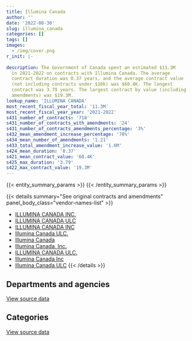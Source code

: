 ```yaml
---
title: Illumina Canada
author: ''
date: '2022-08-30'
slug: illumina_canada
categories: []
tags: []
images:
  - /img/cover.png
r_init: |-
  
description: The Government of Canada spent an estimated $11.3M
  in 2021-2022 on contracts with Illumina Canada. The average
  contract duration was 0.37 years, and the average contract value
  (not including contracts under $10k) was $60.4K. The longest
  contract was 3.79 years. The largest contract by value (including
  amendments) was $19.3M.
lookup_name: 'ILLUMINA CANADA'
most_recent_fiscal_year_total: '11.3M'
most_recent_fiscal_year_year: '2021-2022'
s431_number_of_contracts: '718'
s431_number_of_contracts_with_amendments: '24'
s431_number_of_contracts_amendments_percentage: '3%'
s432_mean_amendment_increase_percentage: '78%'
s434_mean_number_of_amendments: '1.21'
s433_total_amendment_increase_value: '1.6M'
s424_mean_duration: '0.37'
s421_mean_contract_value: '60.4K'
s425_max_duration: '3.79'
s422_max_contract_value: '19.3M'
---
```


<script src="/rmarkdown-libs/htmlwidgets/htmlwidgets.js"></script>
<link href="/rmarkdown-libs/datatables-css/datatables-crosstalk.css" rel="stylesheet" />
<script src="/rmarkdown-libs/datatables-binding/datatables.js"></script>
<script src="/rmarkdown-libs/jquery/jquery-3.6.0.min.js"></script>
<link href="/rmarkdown-libs/dt-core-bootstrap/css/dataTables.bootstrap.min.css" rel="stylesheet" />
<link href="/rmarkdown-libs/dt-core-bootstrap/css/dataTables.bootstrap.extra.css" rel="stylesheet" />
<script src="/rmarkdown-libs/dt-core-bootstrap/js/jquery.dataTables.min.js"></script>
<script src="/rmarkdown-libs/dt-core-bootstrap/js/dataTables.bootstrap.min.js"></script>
<link href="/rmarkdown-libs/crosstalk/css/crosstalk.min.css" rel="stylesheet" />
<script src="/rmarkdown-libs/crosstalk/js/crosstalk.min.js"></script>
<script src="/rmarkdown-libs/htmlwidgets/htmlwidgets.js"></script>
<link href="/rmarkdown-libs/datatables-css/datatables-crosstalk.css" rel="stylesheet" />
<script src="/rmarkdown-libs/datatables-binding/datatables.js"></script>
<script src="/rmarkdown-libs/jquery/jquery-3.6.0.min.js"></script>
<link href="/rmarkdown-libs/dt-core-bootstrap/css/dataTables.bootstrap.min.css" rel="stylesheet" />
<link href="/rmarkdown-libs/dt-core-bootstrap/css/dataTables.bootstrap.extra.css" rel="stylesheet" />
<script src="/rmarkdown-libs/dt-core-bootstrap/js/jquery.dataTables.min.js"></script>
<script src="/rmarkdown-libs/dt-core-bootstrap/js/dataTables.bootstrap.min.js"></script>
<link href="/rmarkdown-libs/crosstalk/css/crosstalk.min.css" rel="stylesheet" />
<script src="/rmarkdown-libs/crosstalk/js/crosstalk.min.js"></script>

{{< entity_summary_params >}}
{{< /entity_summary_params >}}

{{< details summary="See original contracts and amendments" panel_body_class="vendor-names-list" >}}
- [ILLUMINA CANADA INC.](https://search.open.canada.ca/en/ct/?sort=contract_value_f%20desc&page=1&search_text=%22ILLUMINA%20CANADA%20INC.%22)
- [ILLUMINA CANADA ULC](https://search.open.canada.ca/en/ct/?sort=contract_value_f%20desc&page=1&search_text=%22ILLUMINA%20CANADA%20ULC%22)
- [ILLUMINA CANADA INC](https://search.open.canada.ca/en/ct/?sort=contract_value_f%20desc&page=1&search_text=%22ILLUMINA%20CANADA%20INC%22)
- [Illumina Canada ULC.](https://search.open.canada.ca/en/ct/?sort=contract_value_f%20desc&page=1&search_text=%22Illumina%20Canada%20ULC.%22)
- [Illumina Canada](https://search.open.canada.ca/en/ct/?sort=contract_value_f%20desc&page=1&search_text=%22Illumina%20Canada%22)
- [Illumina Canada, Inc.](https://search.open.canada.ca/en/ct/?sort=contract_value_f%20desc&page=1&search_text=%22Illumina%20Canada%2c%20Inc.%22)
- [ILLUMINA CANADA ULC.](https://search.open.canada.ca/en/ct/?sort=contract_value_f%20desc&page=1&search_text=%22ILLUMINA%20CANADA%20ULC.%22)
- [Illumina Canada Inc](https://search.open.canada.ca/en/ct/?sort=contract_value_f%20desc&page=1&search_text=%22Illumina%20Canada%20Inc%22)
- [Illumina Canada ULC](https://search.open.canada.ca/en/ct/?sort=contract_value_f%20desc&page=1&search_text=%22Illumina%20Canada%20ULC%22)
{{< /details >}}

## Departments and agencies

<div id="htmlwidget-1" style="width:100%;height:auto;" class="datatables html-widget"></div>
<script type="application/json" data-for="htmlwidget-1">{"x":{"style":"bootstrap","filter":"none","vertical":false,"data":[["<a href=\"/departments/aafc-aac/\">Agriculture and Agri-Food Canada<\/a>","<a href=\"/departments/cfia-acia/\">Canadian Food Inspection Agency<\/a>","<a href=\"/departments/cgc-ccg/\">Canadian Grain Commission<\/a>","<a href=\"/departments/dfo-mpo/\">Fisheries and Oceans Canada<\/a>","<a href=\"/departments/dnd-mdn/\">National Defence<\/a>","<a href=\"/departments/ec/\">Environment and Climate Change Canada<\/a>","<a href=\"/departments/hc-sc/\">Health Canada<\/a>","<a href=\"/departments/nrc-cnrc/\">National Research Council Canada<\/a>","<a href=\"/departments/phac-aspc/\">Public Health Agency of Canada<\/a>","<a href=\"/departments/rcmp-grc/\">Royal Canadian Mounted Police<\/a>"],[1078665.9,405282.82,null,266002.69,null,27769.77,297643.3,1427823.62,2987954.92,189261.4],[997965.01,175891.97,null,164629.96,143351.72,601158.14,125518.35,1147514.59,2576467.01,null],[427492.66,237073.19,2289.94,359744.3,null,28764.02,111071.24,626858.44,1726697.08,null],[778411.39,288902.58,34310.06,115018.4,33359.04,338627.59,232461.21,391763.72,9133434.87,null]],"container":"<table class=\"table table-striped table-hover row-border order-column display\">\n  <thead>\n    <tr>\n      <th>Department<\/th>\n      <th>2018-2019<\/th>\n      <th>2019-2020<\/th>\n      <th>2020-2021<\/th>\n      <th>2021-2022<\/th>\n    <\/tr>\n  <\/thead>\n<\/table>","options":{"order":[[4,"desc"]],"pageLength":10,"autoWidth":true,"columnDefs":[{"targets":1,"render":"function(data, type, row, meta) {\n    return type !== 'display' ? data : DTWidget.formatCurrency(data, \"$\", 2, 3, \",\", \".\", true, null);\n  }"},{"targets":2,"render":"function(data, type, row, meta) {\n    return type !== 'display' ? data : DTWidget.formatCurrency(data, \"$\", 2, 3, \",\", \".\", true, null);\n  }"},{"targets":3,"render":"function(data, type, row, meta) {\n    return type !== 'display' ? data : DTWidget.formatCurrency(data, \"$\", 2, 3, \",\", \".\", true, null);\n  }"},{"targets":4,"render":"function(data, type, row, meta) {\n    return type !== 'display' ? data : DTWidget.formatCurrency(data, \"$\", 2, 3, \",\", \".\", true, null);\n  }"},{"width":"16%","targets":[1,2,3,4]},{"className":"dt-right","targets":[1,2,3,4]}],"orderClasses":false}},"evals":["options.columnDefs.0.render","options.columnDefs.1.render","options.columnDefs.2.render","options.columnDefs.3.render"],"jsHooks":[]}</script>
<p class="text-right">
<a href="https://github.com/GoC-Spending/contracts-data/tree/main/data/out/vendors/illumina_canada/summary_by_fiscal_year_by_department.csv" class="source-data-link btn btn-link">View source data</a>
</p>

## Categories

<div id="htmlwidget-2" style="width:100%;height:auto;" class="datatables html-widget"></div>
<script type="application/json" data-for="htmlwidget-2">{"x":{"style":"bootstrap","filter":"none","vertical":false,"data":[["<a href=\"/categories/other/\">(Other)<\/a>","<a href=\"/categories/facilities_and_construction/\">Facilities and construction<\/a>","<a href=\"/categories/professional_services/\">Professional services<\/a>","<a href=\"/categories/information_technology/\">Information technology<\/a>","<a href=\"/categories/medical/\">Medical<\/a>","<a href=\"/categories/industrial_products_and_services/\">Industrial products and services<\/a>","<a href=\"/categories/human_capital/\">Human capital<\/a>"],[186945.33,659012.12,149449.63,45355.38,1789028.77,3788362.67,62250.55],[121296.28,596051.75,null,48153.99,1987937.69,3130810.79,48246.24],[null,857648.26,486.18,101778.58,1185167.39,1374910.45,null],[66198.97,921418.62,17745.68,58465.73,8810508.21,1471951.64,null]],"container":"<table class=\"table table-striped table-hover row-border order-column display\">\n  <thead>\n    <tr>\n      <th>Category<\/th>\n      <th>2018-2019<\/th>\n      <th>2019-2020<\/th>\n      <th>2020-2021<\/th>\n      <th>2021-2022<\/th>\n    <\/tr>\n  <\/thead>\n<\/table>","options":{"order":[[4,"desc"]],"dom":"t","pageLength":30,"autoWidth":true,"columnDefs":[{"targets":1,"render":"function(data, type, row, meta) {\n    return type !== 'display' ? data : DTWidget.formatCurrency(data, \"$\", 2, 3, \",\", \".\", true, null);\n  }"},{"targets":2,"render":"function(data, type, row, meta) {\n    return type !== 'display' ? data : DTWidget.formatCurrency(data, \"$\", 2, 3, \",\", \".\", true, null);\n  }"},{"targets":3,"render":"function(data, type, row, meta) {\n    return type !== 'display' ? data : DTWidget.formatCurrency(data, \"$\", 2, 3, \",\", \".\", true, null);\n  }"},{"targets":4,"render":"function(data, type, row, meta) {\n    return type !== 'display' ? data : DTWidget.formatCurrency(data, \"$\", 2, 3, \",\", \".\", true, null);\n  }"},{"width":"16%","targets":[1,2,3,4]},{"className":"dt-right","targets":[1,2,3,4]}],"orderClasses":false,"lengthMenu":[10,25,30,50,100]}},"evals":["options.columnDefs.0.render","options.columnDefs.1.render","options.columnDefs.2.render","options.columnDefs.3.render"],"jsHooks":[]}</script>
<p class="text-right">
<a href="https://github.com/GoC-Spending/contracts-data/tree/main/data/out/vendors/illumina_canada/summary_by_fiscal_year_by_category.csv" class="source-data-link btn btn-link">View source data</a>
</p>
